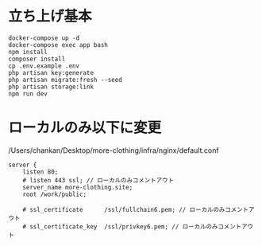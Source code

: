 # 立ち上げ基本
```
docker-compose up -d
docker-compose exec app bash
npm install
composer install
cp .env.example .env
php artisan key:generate
php artisan migrate:fresh --seed
php artisan storage:link
npm run dev
```

# ローカルのみ以下に変更
/Users/chankan/Desktop/more-clothing/infra/nginx/default.conf
```
server {
    listen 80;
    # listen 443 ssl; // ローカルのみコメントアウト
    server_name more-clothing.site;
    root /work/public;

    # ssl_certificate      /ssl/fullchain6.pem; // ローカルのみコメントアウト
    # ssl_certificate_key  /ssl/privkey6.pem; // ローカルのみコメントアウト
```
